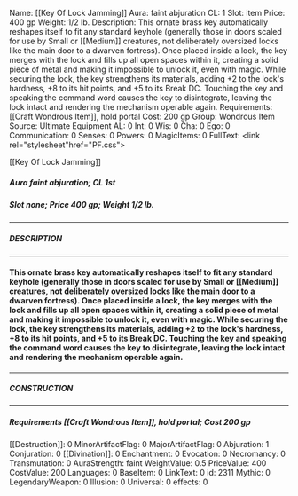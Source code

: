 Name: [[Key Of Lock Jamming]]
Aura: faint abjuration
CL: 1
Slot: item
Price: 400 gp
Weight: 1/2 lb.
Description: This ornate brass key automatically reshapes itself to fit any standard keyhole (generally those in doors scaled for use by Small or [[Medium]] creatures, not deliberately oversized locks like the main door to a dwarven fortress). Once placed inside a lock, the key merges with the lock and fills up all open spaces within it, creating a solid piece of metal and making it impossible to unlock it, even with magic. While securing the lock, the key strengthens its materials, adding +2 to the lock's hardness, +8 to its hit points, and +5 to its Break DC. Touching the key and speaking the command word causes the key to disintegrate, leaving the lock intact and rendering the mechanism operable again.
Requirements: [[Craft Wondrous Item]], hold portal
Cost: 200 gp
Group: Wondrous Item
Source: Ultimate Equipment
AL: 0
Int: 0
Wis: 0
Cha: 0
Ego: 0
Communication: 0
Senses: 0
Powers: 0
MagicItems: 0
FullText: <link rel="stylesheet"href="PF.css"><div class="heading"><p class="alignleft">[[Key Of Lock Jamming]]</p><div style="clear: both;"></div></div><div><h5><b>Aura </b>faint abjuration; <b>CL </b>1st</h5><h5><b>Slot </b>none; <b>Price </b>400 gp; <b>Weight </b>1/2 lb.</h5></div><hr/><div><h5><b>DESCRIPTION</b></h5></div><hr/><div><h4><p>This ornate brass key automatically reshapes itself to fit any standard keyhole (generally those in doors scaled for use by Small or [[Medium]] creatures, not deliberately oversized locks like the main door to a dwarven fortress). Once placed inside a lock, the key merges with the lock and fills up all open spaces within it, creating a solid piece of metal and making it impossible to unlock it, even with magic. While securing the lock, the key strengthens its materials, adding +2 to the lock's hardness, +8 to its hit points, and +5 to its Break DC. Touching the key and speaking the command word causes the key to disintegrate, leaving the lock intact and rendering the mechanism operable again.</p></h4></div><hr/><div><h5><b>CONSTRUCTION</b></h5></div><hr/><div><h5><b>Requirements </b>[[Craft Wondrous Item]], <i>hold portal</i>; <b>Cost </b>200 gp</h5></div>
[[Destruction]]: 0
MinorArtifactFlag: 0
MajorArtifactFlag: 0
Abjuration: 1
Conjuration: 0
[[Divination]]: 0
Enchantment: 0
Evocation: 0
Necromancy: 0
Transmutation: 0
AuraStrength: faint
WeightValue: 0.5
PriceValue: 400
CostValue: 200
Languages: 0
BaseItem: 0
LinkText: 0
id: 2311
Mythic: 0
LegendaryWeapon: 0
Illusion: 0
Universal: 0
effects: 0

